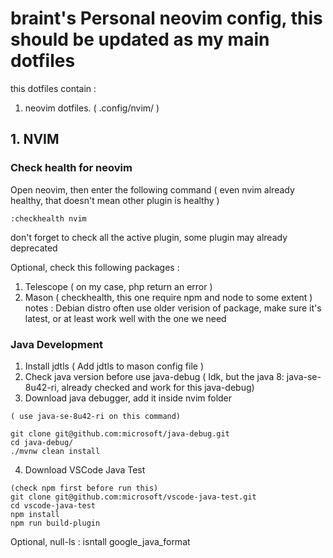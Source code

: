 # braint's Personal neovim config, this should be updated as my main dotfiles

this dotfiles contain : 
1. neovim dotfiles. ( .config/nvim/ )

## 1. NVIM
### Check health for neovim
Open neovim, then enter the following command
( even nvim already healthy, that doesn't mean other plugin is healthy )

```
:checkhealth nvim
```
don't forget to check all the active plugin, some plugin may already deprecated

Optional, check this following packages :

1. Telescope ( on my case, php return an error ) 
2. Mason ( checkhealth, this one require npm and node to some extent )
notes : Debian distro often use older verision of package, make sure it's latest, or at least work well with the one we need

### Java Development 

1. Install jdtls ( Add jdtls to mason config file )
2. Check java version before use java-debug ( Idk, but the java 8: java-se-8u42-ri, already checked and work for this java-debug)
3. Download java debugger, add it inside nvim folder

```
( use java-se-8u42-ri on this command)

git clone git@github.com:microsoft/java-debug.git
cd java-debug/
./mvnw clean install
```

4. Download VSCode Java Test

```
(check npm first before run this)
git clone git@github.com:microsoft/vscode-java-test.git
cd vscode-java-test
npm install
npm run build-plugin
```

Optional, null-ls : isntall google_java_format
